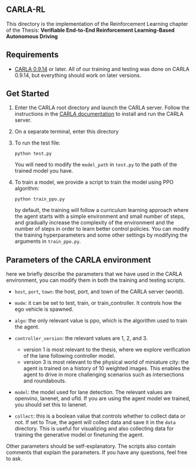 ## CARLA-RL

This directory is the implementation of the Reinforcement Learning chapter of the Thesis: **Verifiable End-to-End Reinforcement Learning-Based Autonomous Driving**

## Requirements

* [CARLA 0.9.14](https://github.com/carla-simulator/carla/releases/tag/0.9.14) or later. All of our training and testing was done on CARLA 0.9.14, but everything should work on later versions.

## Get Started

1. Enter the CARLA root directory and launch the CARLA server. Follow the instructions in the [CARLA documentation](https://carla.readthedocs.io/en/latest/) to install and run the CARLA server.

2. On a separate terminal, enter this directory

3. To run the test file:
    ```Shell
    python test.py
    ```
    You will need to modify the `model_path` in `test.py` to the path of the trained model you have.

4. To train a model, we provide a script to train the model using PPO algorithm:
    ```Shell
    python train_ppo.py
    ```
    by default, the training will follow a curriculum learning approach where the agent starts with a simple environment and small number of steps, and gradually increase the complexity of the environment and the number of steps in order to learn better control policies. You can modify the training hyperparameters and some other settings by modifying the arguments in `train_ppo.py`.

## Parameters of the CARLA environment

here we briefly describe the parameters that we have used in the CARLA environment, you can modify them in both the training and testing scripts.

* `host`, `port`, `town`: the host, port, and town of the CARLA server (world).

* `mode`: it can be set to test, train, or train_controller. It controls how the ego vehicle is spawned.

* `algo`: the only relevant value is ppo, which is the algorithm used to train the agent.

* `controller_version`: the relevant values are 1, 2, and 3. 
  * version 1 is most relevant to the thesis, where we explore verification of the lane following controller model.
  * version 3 is most relevant to the physical world of miniature city: the agent is trained on a history of 10 weighted images. This enables the agent to drive in more challenging scenarios such as intersections and roundabouts.

* `model`: the model used for lane detection. The relevant values are openvino, lanenet, and ufld. If you are using the agent model we trained, you should set this to lanenet. 

* `collect`: this is a boolean value that controls whether to collect data or not. If set to True, the agent will collect data and save it in the `data` directory. This is useful for visualizing and also collecting data for training the generative model or finetuning the agent.

Other parameters should be self-explanatory. The scripts also contain comments that explain the parameters. If you have any questions, feel free to ask.